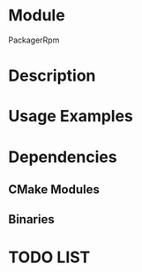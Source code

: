 # Module

PackagerRpm


# Description





# Usage Examples



# Dependencies


## CMake Modules


## Binaries



# TODO LIST

